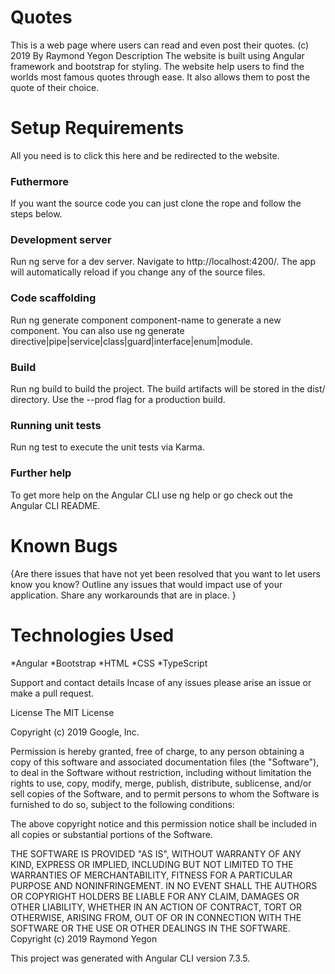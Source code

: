# Quotes
This is a web page where users can read and even post their quotes. (c) 2019
By Raymond Yegon
Description
The website is built using Angular framework and bootstrap for styling. The website help users to find the worlds most famous quotes through ease. It also allows them to post the quote of their choice.

# Setup Requirements
All you need is to click this here and be redirected to the website.

### Futhermore
If you want the source code you can just clone the rope and follow the steps below.

### Development server
Run ng serve for a dev server. Navigate to http://localhost:4200/. The app will automatically reload if you change any of the source files.

### Code scaffolding
Run ng generate component component-name to generate a new component. You can also use ng generate directive|pipe|service|class|guard|interface|enum|module.

### Build
Run ng build to build the project. The build artifacts will be stored in the dist/ directory. Use the --prod flag for a production build.

### Running unit tests
Run ng test to execute the unit tests via Karma.

### Further help
To get more help on the Angular CLI use ng help or go check out the Angular CLI README.

# Known Bugs
{Are there issues that have not yet been resolved that you want to let users know you know? Outline any issues that would impact use of your application. Share any workarounds that are in place. }

# Technologies Used
*Angular *Bootstrap *HTML *CSS *TypeScript

Support and contact details
Incase of any issues please arise an issue or make a pull request.

License
The MIT License

Copyright (c) 2019 Google, Inc.

Permission is hereby granted, free of charge, to any person obtaining a copy of this software and associated documentation files (the "Software"), to deal in the Software without restriction, including without limitation the rights to use, copy, modify, merge, publish, distribute, sublicense, and/or sell copies of the Software, and to permit persons to whom the Software is furnished to do so, subject to the following conditions:

The above copyright notice and this permission notice shall be included in all copies or substantial portions of the Software.

THE SOFTWARE IS PROVIDED "AS IS", WITHOUT WARRANTY OF ANY KIND, EXPRESS OR IMPLIED, INCLUDING BUT NOT LIMITED TO THE WARRANTIES OF MERCHANTABILITY, FITNESS FOR A PARTICULAR PURPOSE AND NONINFRINGEMENT. IN NO EVENT SHALL THE AUTHORS OR COPYRIGHT HOLDERS BE LIABLE FOR ANY CLAIM, DAMAGES OR OTHER LIABILITY, WHETHER IN AN ACTION OF CONTRACT, TORT OR OTHERWISE, ARISING FROM, OUT OF OR IN CONNECTION WITH THE SOFTWARE OR THE USE OR OTHER DEALINGS IN THE SOFTWARE. Copyright (c) 2019 Raymond Yegon

This project was generated with Angular CLI version 7.3.5.